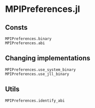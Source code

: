 # MPIPreferences.jl

## Consts

```@docs
MPIPreferences.binary
MPIPreferences.abi
```

## Changing implementations

```@docs
MPIPreferences.use_system_binary
MPIPreferences.use_jll_binary
```

## Utils

```@docs
MPIPreferences.identify_abi
```
